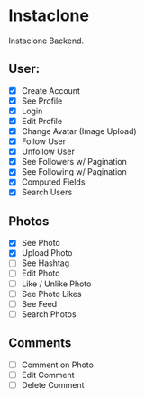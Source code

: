 # Instaclone

Instaclone Backend.

## User:

- [x] Create Account
- [x] See Profile
- [x] Login
- [x] Edit Profile
- [x] Change Avatar (Image Upload)
- [x] Follow User
- [x] Unfollow User
- [x] See Followers w/ Pagination
- [x] See Following w/ Pagination
- [x] Computed Fields
- [x] Search Users

## Photos

- [x] See Photo
- [x] Upload Photo
- [ ] See Hashtag
- [ ] Edit Photo
- [ ] Like / Unlike Photo
- [ ] See Photo Likes
- [ ] See Feed
- [ ] Search Photos

## Comments

- [ ] Comment on Photo
- [ ] Edit Comment
- [ ] Delete Comment
